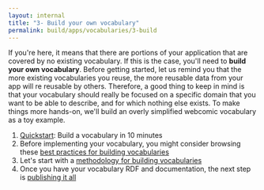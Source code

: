 ```yaml
---
layout: internal
title: "3- Build your own vocabulary"
permalink: build/apps/vocabularies/3-build
---
```


If you're here, it means that there are portions of your application that are covered by no existing vocabulary. If this is the case, you'll need to __build your own vocabulary__. Before getting started, let us remind you that the more existing vocabularies you reuse, the more reusable data from your app will re reusable by others. Therefore, a good thing to keep in mind is that your vocabulary should really be focused on a specific domain that you want to be able to describe, and for which nothing else exists. To make things more hands-on, we'll build an overly simplified webcomic vocabulary as a toy example.

1. [Quickstart](3-1-quickstart): Build a vocabulary in 10 minutes
2. Before implementing your vocabulary, you might consider browsing these [best practices for building vocabularies](3-2-building-best-practices)
3. Let's start with a [methodology for building vocabularies](3-3-advanced-methodology)
4. Once you have your vocabulary RDF and documentation, the next step is [publishing it all](4-publish)
